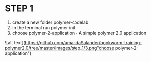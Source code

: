 # STEP 1

1. create a new folder polymer-codelab
2. in the terminal run polymer init
3. choose polymer-2-application - A simple polymer 2.0 application

![alt text](https://github.com/amandaSalander/bookworm-training-polymer2.0/tree/master/images/step_1/3.png"choose polymer-2-application")